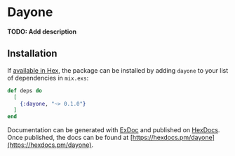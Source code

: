 # Dayone

**TODO: Add description**

## Installation

If [available in Hex](https://hex.pm/docs/publish), the package can be installed
by adding `dayone` to your list of dependencies in `mix.exs`:

```elixir
def deps do
  [
    {:dayone, "~> 0.1.0"}
  ]
end
```

Documentation can be generated with [ExDoc](https://github.com/elixir-lang/ex_doc)
and published on [HexDocs](https://hexdocs.pm). Once published, the docs can
be found at [https://hexdocs.pm/dayone](https://hexdocs.pm/dayone).

